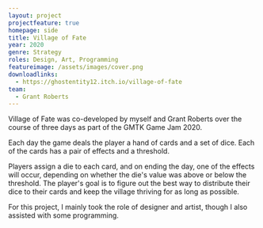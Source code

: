 ```yaml
---
layout: project
projectfeature: true
homepage: side
title: Village of Fate
year: 2020
genre: Strategy
roles: Design, Art, Programming
featureimage: /assets/images/cover.png
downloadlinks:
  - https://ghostentity12.itch.io/village-of-fate
team:
  - Grant Roberts
---
```


Village of Fate was co-developed by myself and Grant Roberts over the course of three days as part of the GMTK Game Jam 2020.

Each day the game deals the player a hand of cards and a set of dice. Each of the cards has a pair of effects and a threshold.

Players assign a die to each card, and on ending the day, one of the effects will occur, depending on whether the die's value was above or below the threshold. The player's goal is to figure out the best way to distribute their dice to their cards and keep the village thriving for as long as possible.

For this project, I mainly took the role of designer and artist, though I also assisted with some programming. 